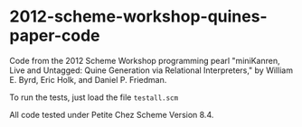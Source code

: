 2012-scheme-workshop-quines-paper-code
======================================

Code from the 2012 Scheme Workshop programming pearl "miniKanren, Live and Untagged: Quine Generation via Relational Interpreters," by William E. Byrd, Eric Holk, and Daniel P. Friedman.

To run the tests, just load the file ```testall.scm```

All code tested under Petite Chez Scheme Version 8.4.